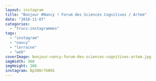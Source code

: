 ```yaml
---
layout: instagram
title: "Bonjour #Nancy ! Forum des Sciences Cognitives / Artem"
date: "2018-11-07"
categories: 
  - "trucs-instagrammes"
tags: 
  - "instagram"
  - "nancy"
  - "lorraine"
  - "web"
coverImage: bonjour-nancy-forum-des-sciences-cognitives-artem.jpg
imgWidth: 360
imgHeight: 360
instagram: Bp308r7hN9S
---
```

